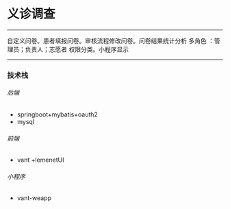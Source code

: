 # 义诊调查
---
自定义问卷。患者填报问卷。审核流程修改问卷。问卷结果统计分析
多角色 ：管理员；负责人；志愿者
权限分类。小程序显示

--- 

### 技术栈
###### 后端
- springboot+mybatis+oauth2
- mysql
###### 前端
- vant +lemenetUI
###### 小程序
- vant-weapp

